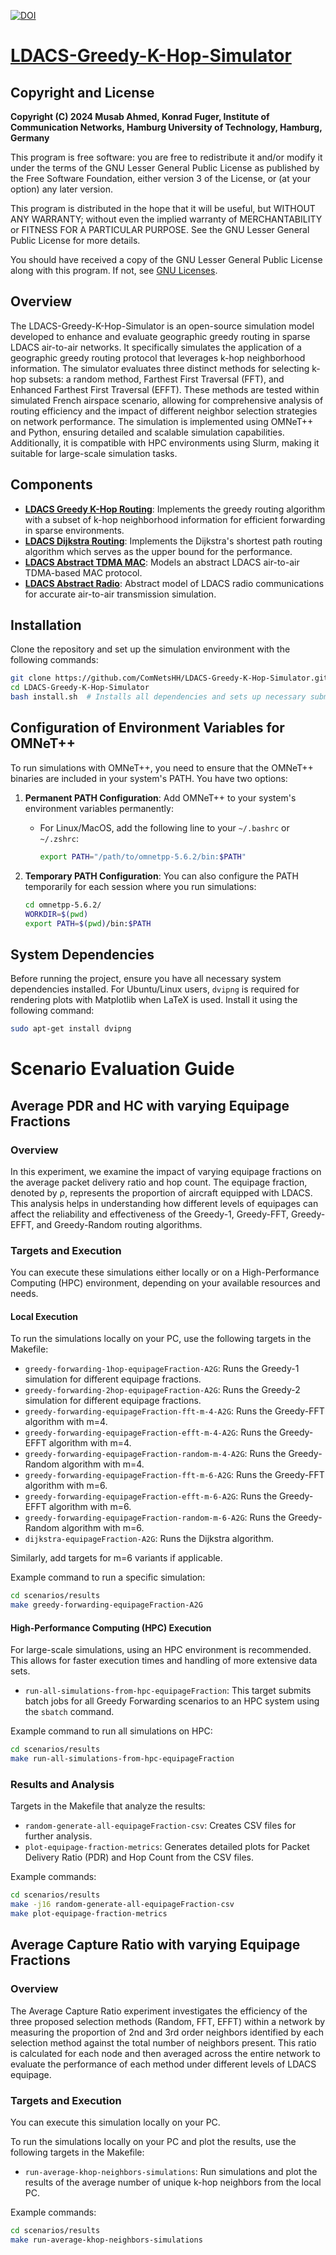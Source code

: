 [![DOI](https://zenodo.org/badge/DOI/10.5281/zenodo.10995728.svg)](https://doi.org/10.5281/zenodo.10995728)

# [LDACS-Greedy-K-Hop-Simulator](https://github.com/ComNetsHH/LDACS-Greedy-K-Hop-Simulator)

## Copyright and License

**Copyright (C) 2024 Musab Ahmed, Konrad Fuger, Institute of Communication Networks, Hamburg University of Technology, Hamburg, Germany**

This program is free software: you are free to redistribute it and/or modify it under the terms of the GNU Lesser General Public License as published by the Free Software Foundation, either version 3 of the License, or (at your option) any later version.

This program is distributed in the hope that it will be useful, but WITHOUT ANY WARRANTY; without even the implied warranty of MERCHANTABILITY or FITNESS FOR A PARTICULAR PURPOSE. See the GNU Lesser General Public License for more details.

You should have received a copy of the GNU Lesser General Public License along with this program. If not, see [GNU Licenses](https://www.gnu.org/licenses/).

## Overview
The LDACS-Greedy-K-Hop-Simulator is an open-source simulation model developed to enhance and evaluate geographic greedy routing in sparse LDACS air-to-air networks. It specifically simulates the application of a geographic greedy routing protocol that leverages k-hop neighborhood information. The simulator evaluates three distinct methods for selecting k-hop subsets: a random method, Farthest First Traversal (FFT), and Enhanced Farthest First Traversal (EFFT). These methods are tested within simulated French airspace scenario, allowing for comprehensive analysis of routing efficiency and the impact of different neighbor selection strategies on network performance. The simulation is implemented using OMNeT++ and Python, ensuring detailed and scalable simulation capabilities. Additionally, it is compatible with HPC environments using Slurm, making it suitable for large-scale simulation tasks.

## Components
- **[LDACS Greedy K-Hop Routing](https://github.com/ComNetsHH/LDACS-Greedy-K-Hop-Routing)**: Implements the greedy routing algorithm with a subset of k-hop neighborhood information for efficient forwarding in sparse environments.
- **[LDACS Dijkstra Routing](https://github.com/ComNetsHH/LDACS-Dijkstra)**: Implements the Dijkstra's shortest path routing algorithm which serves as the upper bound for the performance.
- **[LDACS Abstract TDMA MAC](https://github.com/ComNetsHH/LDACS-Abstract-TDMA-MAC)**: Models an abstract LDACS air-to-air TDMA-based MAC protocol.
- **[LDACS Abstract Radio](https://github.com/ComNetsHH/LDACS-Abstract-Radio)**: Abstract model of LDACS radio communications for accurate air-to-air transmission simulation.

## Installation
Clone the repository and set up the simulation environment with the following commands:
```bash
git clone https://github.com/ComNetsHH/LDACS-Greedy-K-Hop-Simulator.git
cd LDACS-Greedy-K-Hop-Simulator
bash install.sh  # Installs all dependencies and sets up necessary submodules
```

## Configuration of Environment Variables for OMNeT++

To run simulations with OMNeT++, you need to ensure that the OMNeT++ binaries are included in your system's PATH. You have two options:

1. **Permanent PATH Configuration**:
   Add OMNeT++ to your system's environment variables permanently:
   - For Linux/MacOS, add the following line to your `~/.bashrc` or `~/.zshrc`:
     ```bash
     export PATH="/path/to/omnetpp-5.6.2/bin:$PATH"
     ```

2. **Temporary PATH Configuration**:
   You can also configure the PATH temporarily for each session where you run simulations:
   ```bash
   cd omnetpp-5.6.2/
   WORKDIR=$(pwd)
   export PATH=$(pwd)/bin:$PATH


## System Dependencies
Before running the project, ensure you have all necessary system dependencies installed. For Ubuntu/Linux users, `dvipng` is required for rendering plots with Matplotlib when LaTeX is used. Install it using the following command:
```bash
sudo apt-get install dvipng
```

# Scenario Evaluation Guide

## Average PDR and HC with varying Equipage Fractions 

### Overview
In this experiment, we examine the impact of varying equipage fractions on the average packet delivery ratio and hop count. The equipage fraction, denoted by ρ, represents the proportion of aircraft equipped with LDACS. This analysis helps in understanding how different levels of equipages can affect the reliability and effectiveness of the Greedy-1, Greedy-FFT, Greedy-EFFT, and Greedy-Random routing algorithms.

### Targets and Execution
You can execute these simulations either locally or on a High-Performance Computing (HPC) environment, depending on your available resources and needs.

#### Local Execution
To run the simulations locally on your PC, use the following targets in the Makefile:

- `greedy-forwarding-1hop-equipageFraction-A2G`: Runs the Greedy-1 simulation for different equipage fractions.
- `greedy-forwarding-2hop-equipageFraction-A2G`: Runs the Greedy-2 simulation for different equipage fractions.
- `greedy-forwarding-equipageFraction-fft-m-4-A2G`: Runs the Greedy-FFT algorithm with m=4.
- `greedy-forwarding-equipageFraction-efft-m-4-A2G`: Runs the Greedy-EFFT algorithm with m=4.
- `greedy-forwarding-equipageFraction-random-m-4-A2G`: Runs the Greedy-Random algorithm with m=4.
- `greedy-forwarding-equipageFraction-fft-m-6-A2G`: Runs the Greedy-FFT algorithm with m=6.
- `greedy-forwarding-equipageFraction-efft-m-6-A2G`: Runs the Greedy-EFFT algorithm with m=6.
- `greedy-forwarding-equipageFraction-random-m-6-A2G`: Runs the Greedy-Random algorithm with m=6.
- `dijkstra-equipageFraction-A2G`: Runs the Dijkstra algorithm.

Similarly, add targets for m=6 variants if applicable.

Example command to run a specific simulation:
```bash
cd scenarios/results
make greedy-forwarding-equipageFraction-A2G
```

#### High-Performance Computing (HPC) Execution
For large-scale simulations, using an HPC environment is recommended. This allows for faster execution times and handling of more extensive data sets.

- `run-all-simulations-from-hpc-equipageFraction`: This target submits batch jobs for all Greedy Forwarding scenarios to an HPC system using the `sbatch` command.

Example command to run all simulations on HPC:
```bash
cd scenarios/results
make run-all-simulations-from-hpc-equipageFraction
```
### Results and Analysis
Targets in the Makefile that analyze the results:
- `random-generate-all-equipageFraction-csv`: Creates CSV files for further analysis.
- `plot-equipage-fraction-metrics`: Generates detailed plots for Packet Delivery Ratio (PDR) and Hop Count from the CSV files.

Example commands:
```bash
cd scenarios/results
make -j16 random-generate-all-equipageFraction-csv
make plot-equipage-fraction-metrics
```

## Average Capture Ratio with varying Equipage Fractions 

### Overview
The Average Capture Ratio experiment investigates the efficiency of the three proposed selection methods (Random, FFT, EFFT) within a network by measuring the proportion of 2nd and 3rd order neighbors identified by each selection method against the total number of neighbors present. This ratio is calculated for each node and then averaged across the entire network to evaluate the performance of each method under different levels of LDACS equipage. 

### Targets and Execution
You can execute this simulation locally on your PC.

To run the simulations locally on your PC and plot the results, use the following targets in the Makefile:

- `run-average-khop-neighbors-simulations`: Run simulations and plot the results of the average number of unique k-hop neighbors from the local PC.

Example commands:
```bash
cd scenarios/results
make run-average-khop-neighbors-simulations
```
